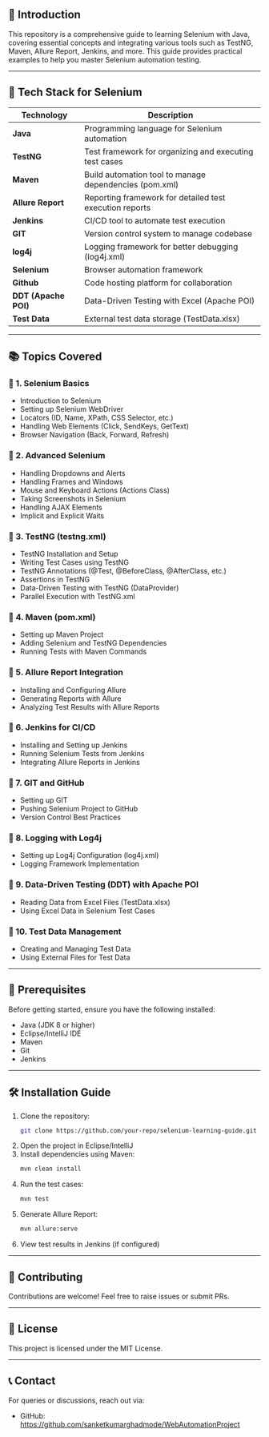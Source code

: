 ## 📌 Introduction
This repository is a comprehensive guide to learning Selenium with Java, covering essential concepts and integrating various tools such as TestNG, Maven, Allure Report, Jenkins, and more. This guide provides practical examples to help you master Selenium automation testing.

---

## 🚀 Tech Stack for Selenium

| Technology  | Description |
|-------------|------------|
| **Java** | Programming language for Selenium automation |
| **TestNG** | Test framework for organizing and executing test cases |
| **Maven** | Build automation tool to manage dependencies (pom.xml) |
| **Allure Report** | Reporting framework for detailed test execution reports |
| **Jenkins** | CI/CD tool to automate test execution |
| **GIT** | Version control system to manage codebase |
| **log4j** | Logging framework for better debugging (log4j.xml) |
| **Selenium** | Browser automation framework |
| **Github** | Code hosting platform for collaboration |
| **DDT (Apache POI)** | Data-Driven Testing with Excel (Apache POI) |
| **Test Data** | External test data storage (TestData.xlsx) |

---

## 📚 Topics Covered

### 🔹 1. Selenium Basics
- Introduction to Selenium
- Setting up Selenium WebDriver
- Locators (ID, Name, XPath, CSS Selector, etc.)
- Handling Web Elements (Click, SendKeys, GetText)
- Browser Navigation (Back, Forward, Refresh)

### 🔹 2. Advanced Selenium
- Handling Dropdowns and Alerts
- Handling Frames and Windows
- Mouse and Keyboard Actions (Actions Class)
- Taking Screenshots in Selenium
- Handling AJAX Elements
- Implicit and Explicit Waits

### 🔹 3. TestNG (testng.xml)
- TestNG Installation and Setup
- Writing Test Cases using TestNG
- TestNG Annotations (@Test, @BeforeClass, @AfterClass, etc.)
- Assertions in TestNG
- Data-Driven Testing with TestNG (DataProvider)
- Parallel Execution with TestNG.xml

### 🔹 4. Maven (pom.xml)
- Setting up Maven Project
- Adding Selenium and TestNG Dependencies
- Running Tests with Maven Commands

### 🔹 5. Allure Report Integration
- Installing and Configuring Allure
- Generating Reports with Allure
- Analyzing Test Results with Allure Reports

### 🔹 6. Jenkins for CI/CD
- Installing and Setting up Jenkins
- Running Selenium Tests from Jenkins
- Integrating Allure Reports in Jenkins

### 🔹 7. GIT and GitHub
- Setting up GIT
- Pushing Selenium Project to GitHub
- Version Control Best Practices

### 🔹 8. Logging with Log4j
- Setting up Log4j Configuration (log4j.xml)
- Logging Framework Implementation

### 🔹 9. Data-Driven Testing (DDT) with Apache POI
- Reading Data from Excel Files (TestData.xlsx)
- Using Excel Data in Selenium Test Cases

### 🔹 10. Test Data Management
- Creating and Managing Test Data
- Using External Files for Test Data

---

## 🔧 Prerequisites
Before getting started, ensure you have the following installed:
- Java (JDK 8 or higher)
- Eclipse/IntelliJ IDE
- Maven
- Git
- Jenkins

---

## 🛠 Installation Guide
1. Clone the repository:
   ```sh
   git clone https://github.com/your-repo/selenium-learning-guide.git
   ```
2. Open the project in Eclipse/IntelliJ
3. Install dependencies using Maven:
   ```sh
   mvn clean install
   ```
4. Run the test cases:
   ```sh
   mvn test
   ```
5. Generate Allure Report:
   ```sh
   mvn allure:serve
   ```
6. View test results in Jenkins (if configured)

---

## 🎯 Contributing
Contributions are welcome! Feel free to raise issues or submit PRs.

---

## 📜 License
This project is licensed under the MIT License.

---

## 📞 Contact
For queries or discussions, reach out via:
- GitHub: https://github.com/sanketkumarghadmode/WebAutomationProject
